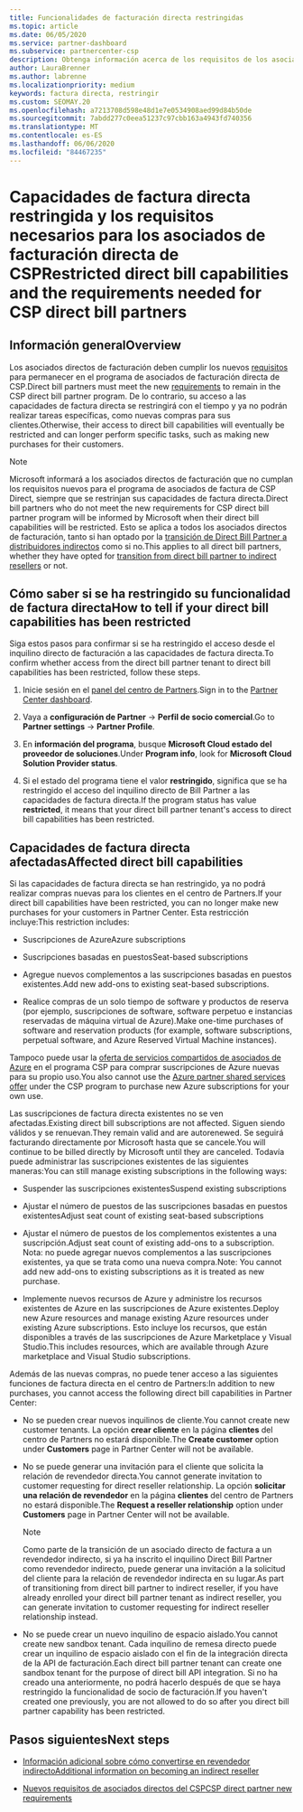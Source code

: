 ```yaml
---
title: Funcionalidades de facturación directa restringidas
ms.topic: article
ms.date: 06/05/2020
ms.service: partner-dashboard
ms.subservice: partnercenter-csp
description: Obtenga información acerca de los requisitos de los asociados de factura de CSP directos y qué hacer para evitar que se restrinjan las funcionalidades. Averigüe si sus funcionalidades se han restringido.
author: LauraBrenner
ms.author: labrenne
ms.localizationpriority: medium
keywords: factura directa, restringir
ms.custom: SEOMAY.20
ms.openlocfilehash: a7213708d598e48d1e7e0534908aed99d84b50de
ms.sourcegitcommit: 7abdd277c0eea51237c97cbb163a4943fd740356
ms.translationtype: MT
ms.contentlocale: es-ES
ms.lasthandoff: 06/06/2020
ms.locfileid: "84467235"
---
```

# <a name="restricted-direct-bill-capabilities-and-the-requirements-needed-for-csp-direct-bill-partners"></a><span data-ttu-id="6d287-105">Capacidades de factura directa restringida y los requisitos necesarios para los asociados de facturación directa de CSP</span><span class="sxs-lookup"><span data-stu-id="6d287-105">Restricted direct bill capabilities and the requirements needed for CSP direct bill partners</span></span>  

## <a name="overview"></a><span data-ttu-id="6d287-106">Información general</span><span class="sxs-lookup"><span data-stu-id="6d287-106">Overview</span></span>

<span data-ttu-id="6d287-107">Los asociados directos de facturación deben cumplir los nuevos [requisitos](direct-partner-new-requirements.md) para permanecer en el programa de asociados de facturación directa de CSP.</span><span class="sxs-lookup"><span data-stu-id="6d287-107">Direct bill partners must meet the new [requirements](direct-partner-new-requirements.md) to remain in the CSP direct bill partner program.</span></span> <span data-ttu-id="6d287-108">De lo contrario, su acceso a las capacidades de factura directa se restringirá con el tiempo y ya no podrán realizar tareas específicas, como nuevas compras para sus clientes.</span><span class="sxs-lookup"><span data-stu-id="6d287-108">Otherwise, their access to direct bill capabilities will eventually be restricted and can longer perform specific tasks, such as making new purchases for their customers.</span></span>

> [!Note]
> <span data-ttu-id="6d287-109">Microsoft informará a los asociados directos de facturación que no cumplan los requisitos nuevos para el programa de asociados de factura de CSP Direct, siempre que se restrinjan sus capacidades de factura directa.</span><span class="sxs-lookup"><span data-stu-id="6d287-109">Direct bill partners who do not meet the new requirements for CSP direct bill partner program will be informed by Microsoft when their direct bill capabilities will be restricted.</span></span> <span data-ttu-id="6d287-110">Esto se aplica a todos los asociados directos de facturación, tanto si han optado por la [transición de Direct Bill Partner a distribuidores indirectos](transition-direct-to-indirect.md) como si no.</span><span class="sxs-lookup"><span data-stu-id="6d287-110">This applies to all direct bill partners, whether they have opted for [transition from direct bill partner to indirect resellers](transition-direct-to-indirect.md) or not.</span></span>  

## <a name="how-to-tell-if-your-direct-bill-capabilities-has-been-restricted"></a><span data-ttu-id="6d287-111">Cómo saber si se ha restringido su funcionalidad de factura directa</span><span class="sxs-lookup"><span data-stu-id="6d287-111">How to tell if your direct bill capabilities has been restricted</span></span>

<span data-ttu-id="6d287-112">Siga estos pasos para confirmar si se ha restringido el acceso desde el inquilino directo de facturación a las capacidades de factura directa.</span><span class="sxs-lookup"><span data-stu-id="6d287-112">To confirm whether access from the direct bill partner tenant to direct bill capabilities has been restricted, follow these steps.</span></span>

1. <span data-ttu-id="6d287-113">Inicie sesión en el [panel del centro de Partners](https://partner.microsoft.com/dashboard).</span><span class="sxs-lookup"><span data-stu-id="6d287-113">Sign in to the [Partner Center dashboard](https://partner.microsoft.com/dashboard).</span></span>

2. <span data-ttu-id="6d287-114">Vaya a **configuración de Partner**  ->  **Perfil de socio comercial**.</span><span class="sxs-lookup"><span data-stu-id="6d287-114">Go to **Partner settings** -> **Partner Profile**.</span></span>

3. <span data-ttu-id="6d287-115">En **información del programa**, busque **Microsoft Cloud estado del proveedor de soluciones**.</span><span class="sxs-lookup"><span data-stu-id="6d287-115">Under **Program info**, look for **Microsoft Cloud Solution Provider status**.</span></span>

4. <span data-ttu-id="6d287-116">Si el estado del programa tiene el valor **restringido**, significa que se ha restringido el acceso del inquilino directo de Bill Partner a las capacidades de factura directa.</span><span class="sxs-lookup"><span data-stu-id="6d287-116">If the program status has value **restricted**, it means that your direct bill partner tenant's access to direct bill capabilities has been restricted.</span></span>

## <a name="affected-direct-bill-capabilities"></a><span data-ttu-id="6d287-117">Capacidades de factura directa afectadas</span><span class="sxs-lookup"><span data-stu-id="6d287-117">Affected direct bill capabilities</span></span>

<span data-ttu-id="6d287-118">Si las capacidades de factura directa se han restringido, ya no podrá realizar compras nuevas para los clientes en el centro de Partners.</span><span class="sxs-lookup"><span data-stu-id="6d287-118">If your direct bill capabilities have been restricted, you can no longer make new purchases for your customers in Partner Center.</span></span> <span data-ttu-id="6d287-119">Esta restricción incluye:</span><span class="sxs-lookup"><span data-stu-id="6d287-119">This restriction includes:</span></span>

- <span data-ttu-id="6d287-120">Suscripciones de Azure</span><span class="sxs-lookup"><span data-stu-id="6d287-120">Azure subscriptions</span></span>

- <span data-ttu-id="6d287-121">Suscripciones basadas en puestos</span><span class="sxs-lookup"><span data-stu-id="6d287-121">Seat-based subscriptions</span></span>

- <span data-ttu-id="6d287-122">Agregue nuevos complementos a las suscripciones basadas en puestos existentes.</span><span class="sxs-lookup"><span data-stu-id="6d287-122">Add new add-ons to existing seat-based subscriptions.</span></span>

- <span data-ttu-id="6d287-123">Realice compras de un solo tiempo de software y productos de reserva (por ejemplo, suscripciones de software, software perpetuo e instancias reservadas de máquina virtual de Azure).</span><span class="sxs-lookup"><span data-stu-id="6d287-123">Make one-time purchases of software and reservation products (for example, software subscriptions, perpetual software, and Azure Reserved Virtual Machine instances).</span></span>

<span data-ttu-id="6d287-124">Tampoco puede usar la [oferta de servicios compartidos de asociados de Azure](shared-services.md) en el programa CSP para comprar suscripciones de Azure nuevas para su propio uso.</span><span class="sxs-lookup"><span data-stu-id="6d287-124">You also cannot use the [Azure partner shared services offer](shared-services.md) under the CSP program to purchase new Azure subscriptions for your own use.</span></span>

<span data-ttu-id="6d287-125">Las suscripciones de factura directa existentes no se ven afectadas.</span><span class="sxs-lookup"><span data-stu-id="6d287-125">Existing direct bill subscriptions are not affected.</span></span> <span data-ttu-id="6d287-126">Siguen siendo válidos y se renuevan.</span><span class="sxs-lookup"><span data-stu-id="6d287-126">They remain valid and are autorenewed.</span></span> <span data-ttu-id="6d287-127">Se seguirá facturando directamente por Microsoft hasta que se cancele.</span><span class="sxs-lookup"><span data-stu-id="6d287-127">You will continue to be billed directly by Microsoft until they are canceled.</span></span> <span data-ttu-id="6d287-128">Todavía puede administrar las suscripciones existentes de las siguientes maneras:</span><span class="sxs-lookup"><span data-stu-id="6d287-128">You can still manage existing subscriptions in the following ways:</span></span>

- <span data-ttu-id="6d287-129">Suspender las suscripciones existentes</span><span class="sxs-lookup"><span data-stu-id="6d287-129">Suspend existing subscriptions</span></span>

- <span data-ttu-id="6d287-130">Ajustar el número de puestos de las suscripciones basadas en puestos existentes</span><span class="sxs-lookup"><span data-stu-id="6d287-130">Adjust seat count of existing seat-based subscriptions</span></span>

- <span data-ttu-id="6d287-131">Ajustar el número de puestos de los complementos existentes a una suscripción.</span><span class="sxs-lookup"><span data-stu-id="6d287-131">Adjust seat count of existing add-ons to a subscription.</span></span> <span data-ttu-id="6d287-132">Nota: no puede agregar nuevos complementos a las suscripciones existentes, ya que se trata como una nueva compra.</span><span class="sxs-lookup"><span data-stu-id="6d287-132">Note: You cannot add new add-ons to existing subscriptions as it is treated as new purchase.</span></span>

- <span data-ttu-id="6d287-133">Implemente nuevos recursos de Azure y administre los recursos existentes de Azure en las suscripciones de Azure existentes.</span><span class="sxs-lookup"><span data-stu-id="6d287-133">Deploy new Azure resources and manage existing Azure resources under existing Azure subscriptions.</span></span> <span data-ttu-id="6d287-134">Esto incluye los recursos, que están disponibles a través de las suscripciones de Azure Marketplace y Visual Studio.</span><span class="sxs-lookup"><span data-stu-id="6d287-134">This includes resources, which are available through Azure marketplace and Visual Studio subscriptions.</span></span>

<span data-ttu-id="6d287-135">Además de las nuevas compras, no puede tener acceso a las siguientes funciones de factura directa en el centro de Partners:</span><span class="sxs-lookup"><span data-stu-id="6d287-135">In addition to new purchases, you cannot access the following direct bill capabilities in Partner Center:</span></span>

- <span data-ttu-id="6d287-136">No se pueden crear nuevos inquilinos de cliente.</span><span class="sxs-lookup"><span data-stu-id="6d287-136">You cannot create new customer tenants.</span></span> <span data-ttu-id="6d287-137">La opción **crear cliente** en la página **clientes** del centro de Partners no estará disponible.</span><span class="sxs-lookup"><span data-stu-id="6d287-137">The **Create customer** option under **Customers** page in Partner Center will not be available.</span></span>

- <span data-ttu-id="6d287-138">No se puede generar una invitación para el cliente que solicita la relación de revendedor directa.</span><span class="sxs-lookup"><span data-stu-id="6d287-138">You cannot generate invitation to customer requesting for direct reseller relationship.</span></span> <span data-ttu-id="6d287-139">La opción **solicitar una relación de revendedor** en la página **clientes** del centro de Partners no estará disponible.</span><span class="sxs-lookup"><span data-stu-id="6d287-139">The **Request a reseller relationship** option under **Customers** page in Partner Center will not be available.</span></span>

    >[!Note]
    ><span data-ttu-id="6d287-140">Como parte de la transición de un asociado directo de factura a un revendedor indirecto, si ya ha inscrito el inquilino Direct Bill Partner como revendedor indirecto, puede generar una invitación a la solicitud del cliente para la relación de revendedor indirecta en su lugar.</span><span class="sxs-lookup"><span data-stu-id="6d287-140">As part of transitioning from direct bill partner to indirect reseller, if you have already enrolled your direct bill partner tenant as indirect reseller, you can generate invitation to customer requesting for indirect reseller relationship instead.</span></span>

- <span data-ttu-id="6d287-141">No se puede crear un nuevo inquilino de espacio aislado.</span><span class="sxs-lookup"><span data-stu-id="6d287-141">You cannot create new sandbox tenant.</span></span> <span data-ttu-id="6d287-142">Cada inquilino de remesa directo puede crear un inquilino de espacio aislado con el fin de la integración directa de la API de facturación.</span><span class="sxs-lookup"><span data-stu-id="6d287-142">Each direct bill partner tenant can create one sandbox tenant for the purpose of direct bill API integration.</span></span> <span data-ttu-id="6d287-143">Si no ha creado una anteriormente, no podrá hacerlo después de que se haya restringido la funcionalidad de socio de facturación.</span><span class="sxs-lookup"><span data-stu-id="6d287-143">If you haven't created one previously, you are not allowed to do so after you direct bill partner capability has been restricted.</span></span>  

## <a name="next-steps"></a><span data-ttu-id="6d287-144">Pasos siguientes</span><span class="sxs-lookup"><span data-stu-id="6d287-144">Next steps</span></span>

- [<span data-ttu-id="6d287-145">Información adicional sobre cómo convertirse en revendedor indirecto</span><span class="sxs-lookup"><span data-stu-id="6d287-145">Additional information on becoming an indirect reseller</span></span>](https://assetsprod.microsoft.com/csp-directbill-to-indirect-transition.pdf)

- [<span data-ttu-id="6d287-146">Nuevos requisitos de asociados directos del CSP</span><span class="sxs-lookup"><span data-stu-id="6d287-146">CSP direct partner new requirements</span></span>](direct-partner-new-requirements.md)